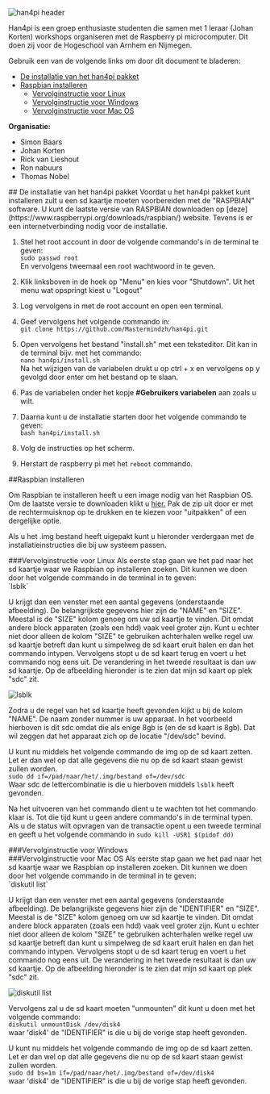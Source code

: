 ![han4pi header](http://i.imgur.com/t5m5nSy.png)

Han4pi is een groep enthusiaste studenten die samen met 1 leraar (Johan Korten) workshops organiseren met de Raspberry pi microcomputer. Dit doen zij voor de Hogeschool van Arnhem en Nijmegen.

Gebruik een van de volgende links om door dit document te bladeren:

- [De installatie van het han4pi pakket](#user-content-install)
- [Raspbian installeren](#user-content-raspbian-install)
	- [Vervolginstructie voor Linux](#user-content-linux-raspbian-install)
	- [Vervolginstructie voor Windows](#user-content-windows-raspbian-install)
	- [Vervolginstructie voor Mac OS](#user-content-mac-raspbian-install)


**Organisatie:**
- Simon Baars
- Johan Korten
- Rick van Lieshout
- Ron nabuurs
- Thomas Nobel

<div id = "install"></div>
## De installatie van het han4pi pakket
Voordat u het han4pi pakket kunt installeren zult u een sd kaartje moeten voorbereiden met de "RASPBIAN" software. U kunt de laatste versie van RASPBIAN downloaden op [deze](https://www.raspberrypi.org/downloads/raspbian/) website. Tevens is er een internetverbinding nodig voor de installatie.

1. Stel het root account in door de volgende commando's in de terminal te geven: <br />`sudo passwd root`<br /> En vervolgens tweemaal een root wachtwoord in te geven.

2. Klik linksboven in de hoek op "Menu" en kies voor "Shutdown". Uit het menu wat opspringt kiest u "Logout"

3. Log vervolgens in met de root account en open een terminal.

4. Geef vervolgens het volgende commando in: <br />`git clone https://github.com/Mastermindzh/han4pi.git`<br />

5. Open vervolgens het bestand "install.sh" met een teksteditor. Dit kan in de terminal bijv. met het commando: <br />`nano han4pi/install.sh`<br /> Na het wijzigen van de variabelen drukt u op ctrl + x en vervolgens op y gevolgd door enter om het bestand op te slaan.

6. Pas de variabelen onder het kopje **#Gebruikers variabelen** aan zoals u wilt.
7. Daarna kunt u de installatie starten door het volgende commando te geven:<br />`bash han4pi/install.sh`

8. Volg de instructies op het scherm.
9. Herstart de raspberry pi met het `reboot` commando.

<div id = "raspbian-install"></div>
##Raspbian installeren

Om Raspbian te installeren heeft u een image nodig van het Raspbian OS. Om de laatste versie te downloaden klikt u [hier.](http://downloads.raspberrypi.org/raspbian_latest) Pak de zip uit door er met de rechtermuisknop op te drukken en te kiezen voor "uitpakken" of een dergelijke optie.

Als u het .img bestand heeft uigepakt kunt u hieronder verdergaan met de installatieinstructies die bij uw systeem passen.

<div id = "linux-raspbian-install"></div>
###Vervolginstructie voor Linux
Als eerste stap gaan we het pad naar het sd kaartje waar we Raspbian op installeren zoeken. Dit kunnen we doen door het volgende commando in de terminal in te geven:<br />`lsblk`<br />

U krijgt dan een venster met een aantal gegevens (onderstaande afbeelding). De belangrijkste gegevens hier zijn de "NAME" en "SIZE". Meestal is de "SIZE" kolom genoeg om uw sd kaartje te vinden. Dit omdat andere block apparaten (zoals een hdd) vaak veel groter zijn. Kunt u echter niet door alleen de kolom "SIZE" te gebruiken achterhalen welke regel uw sd kaartje betreft dan kunt u simpelweg de sd kaart eruit halen en dan het commando intypen. Vervolgens stopt u de sd kaart terug en voert u het commando nog eens uit. De verandering in het tweede resultaat is dan uw sd kaartje. Op de afbeelding hieronder is te zien dat mijn sd kaart op plek "sdc" zit.

![lsblk](http://i.imgur.com/zooJC6x.png)

Zodra u de regel van het sd kaartje heeft gevonden kijkt u bij de kolom "NAME". De naam zonder nummer is uw apparaat. In het voorbeeld hierboven is dit sdc omdat die als enige 8gb is (en de sd kaart is 8gb). Dat wil zeggen dat het apparaat zich op de locatie "/dev/sdc" bevind.

U kunt nu middels het volgende commando de img op de sd kaart zetten. Let er dan wel op dat alle gegevens die nu op de sd kaart staan gewist zullen worden.<br />`sudo dd if=/pad/naar/het/.img/bestand of=/dev/sdc` <br />
Waar sdc de lettercombinatie is die u hierboven middels `lsblk` heeft gevonden.

Na het uitvoeren van het commando dient u te wachten tot het commando klaar is. Tot die tijd kunt u geen andere commando's in de terminal typen.
Als u de status wilt opvragen van de transactie opent u een tweede terminal en geeft u het volgende commando in `sudo kill -USR1 $(pidof dd)`


<div id = "windows-raspbian-install"></div>
###Vervolginstructie voor Windows

<div id = "mac-raspbian-install"></div>
###Vervolginstructie voor Mac OS
Als eerste stap gaan we het pad naar het sd kaartje waar we Raspbian op installeren zoeken. Dit kunnen we doen door het volgende commando in de terminal in te geven:<br />`diskutil list`<br />

U krijgt dan een venster met een aantal gegevens (onderstaande afbeelding). De belangrijkste gegevens hier zijn de "IDENTIFIER" en "SIZE". Meestal is de "SIZE" kolom genoeg om uw sd kaartje te vinden. Dit omdat andere block apparaten (zoals een hdd) vaak veel groter zijn. Kunt u echter niet door alleen de kolom "SIZE" te gebruiken achterhalen welke regel uw sd kaartje betreft dan kunt u simpelweg de sd kaart eruit halen en dan het commando intypen. Vervolgens stopt u de sd kaart terug en voert u het commando nog eens uit. De verandering in het tweede resultaat is dan uw sd kaartje. Op de afbeelding hieronder is te zien dat mijn sd kaart op plek "sdc" zit.

![diskutil list](http://i.imgur.com/J6Omy4Z.png)


Vervolgens zal u de sd kaart moeten "unmounten" dit kunt u doen met het volgende commando: <br />`diskutil unmountDisk /dev/disk4`<br />
waar 'disk4' de "IDENTIFIER" is die u bij de vorige stap heeft gevonden.

U kunt nu middels het volgende commando de img op de sd kaart zetten. Let er dan wel op dat alle gegevens die nu op de sd kaart staan gewist zullen worden.<br />`sudo dd bs=1m if=/pad/naar/het/.img/bestand of=/dev/disk4` <br />
waar 'disk4' de "IDENTIFIER" is die u bij de vorige stap heeft gevonden.


